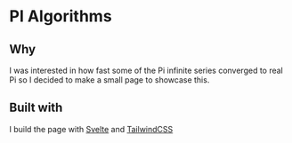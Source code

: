 # PI Algorithms

## Why
I was interested in how fast some of the Pi infinite series converged to real Pi so I decided to make a small page to showcase this.

## Built with
I build the page with [Svelte](https://svelte.dev/) and [TailwindCSS](https://tailwindcss.com/)